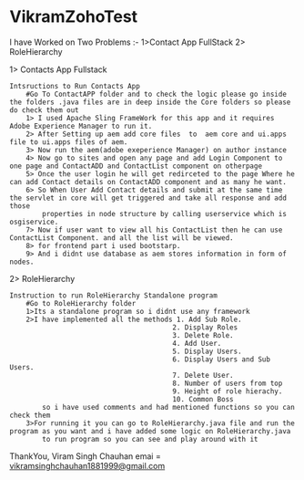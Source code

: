 # VikramZohoTest
I have Worked on Two Problems :- 1>Contact App FullStack 2> RoleHierarchy

1> Contacts App Fullstack
	
	Intsructions to Run Contacts App
		#Go To ContactAPP folder and to check the logic please go inside the folders .java files are in deep inside the Core folders so please do check them out
		1> I used Apache Sling FrameWork for this app and it requires Adobe Experience Manager to run it.
		2> After Setting up aem add core files  to  aem core and ui.apps file to ui.apps files of aem.
		3> Now run the aem(adobe exeperience Manager) on author instance
		4> Now go to sites and open any page and add Login Component to one page and ContactADD and ContactList component on otherpage
		5> Once the user login he will get redirceted to the page Where he can add Contact details on ContactADD component and as many he want.
		6> So When User Add Contact details and submit at the same time the servlet in core will get triggered and take all response and add those
			properties in node structure by calling userservice which is osgiservice.
		7> Now if user want to view all his ContactList then he can use ContactList Component. and all the list will be viewed.
		8> for frontend part i used bootstarp.
		9> And i didnt use database as aem stores information in form of nodes.


2> RoleHierarchy
	
	Instruction to run RoleHierarchy Standalone program
		#Go to RoleHierarchy folder
		1>Its a standalone program so i didnt use any framework
		2>I have implemented all the methods 1. Add Sub Role.
											2. Display Roles
											3. Delete Role.
											4. Add User.
											5. Display Users.
											6. Display Users and Sub Users.
											7. Delete User.
											8. Number of users from top
											9. Height of role hierachy.
											10. Common Boss
			so i have used comments and had mentioned functions so you can check them
		3>For running it you can go to RoleHierarchy.java file and run the program as you want and i have added some logic on RoleHierarchy.java 
			to run program so you can see and play around with it

ThankYou,
Viram Singh Chauhan
emai = vikramsinghchauhan1881999@gmail.com			

